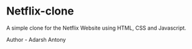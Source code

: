 # Netflix-clone
A simple clone for the Netflix Website using HTML, CSS and Javascript.

Author - Adarsh Antony
